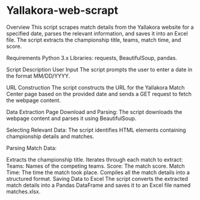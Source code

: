 # Yallakora-web-scrapt

Overview
This script scrapes match details from the Yallakora website for a specified date, parses the relevant information, and saves it into an Excel file. The script extracts the championship title, teams, match time, and score.

Requirements
Python 3.x
Libraries: requests, BeautifulSoup, pandas.

Script Description
User Input
The script prompts the user to enter a date in the format MM/DD/YYYY.

URL Construction
The script constructs the URL for the Yallakora Match Center page based on the provided date and sends a GET request to fetch the webpage content.

Data Extraction
Page Download and Parsing:
The script downloads the webpage content and parses it using BeautifulSoup.

Selecting Relevant Data:
The script identifies HTML elements containing championship details and matches.

Parsing Match Data:

Extracts the championship title.
Iterates through each match to extract:
Teams: Names of the competing teams.
Score: The match score.
Match Time: The time the match took place.
Compiles all the match details into a structured format.
Saving Data to Excel
The script converts the extracted match details into a Pandas DataFrame and saves it to an Excel file named matches.xlsx.
